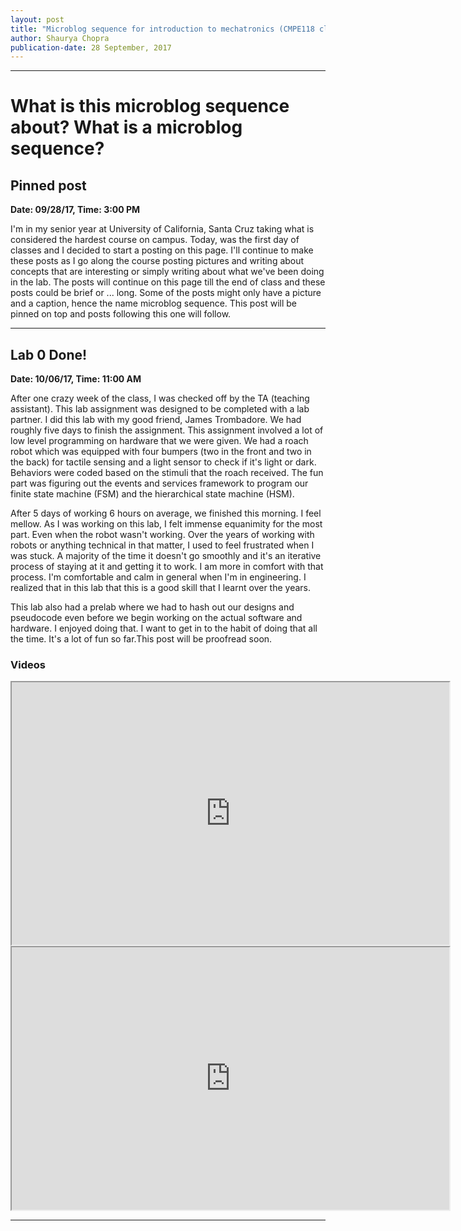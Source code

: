 ```yaml
---
layout: post
title: "Microblog sequence for introduction to mechatronics (CMPE118 class) at UCSC"
author: Shaurya Chopra
publication-date: 28 September, 2017
---
```


---
# What is this microblog sequence about? What is a microblog sequence?

## Pinned post
**Date: 09/28/17, Time: 3:00 PM**

I'm in my senior year at University of California, Santa Cruz taking
what is considered the hardest course on campus. Today, was the first
day of classes and I decided to start a posting on this page. I'll
continue to make these posts as I go along the course posting
pictures and writing about concepts that are interesting
or simply writing about what we've been doing in the lab. The posts
will continue on this page till the end of class and these posts could
be brief or ... long. Some of the posts might only have a picture and
a caption, hence the name microblog sequence. This post will be pinned
on top and posts following this one will follow. 

---

## Lab 0 Done!
**Date: 10/06/17, Time: 11:00 AM**

After one crazy week of the class, I was checked off by the TA (teaching
assistant). This lab assignment was designed to be completed with a lab partner.
I did this lab with my good friend, James Trombadore. We had roughly five days
to finish the assignment. This assignment involved a lot of low level
programming on hardware that we were given. We had a roach robot which was
equipped with four bumpers (two in the front and two in the back) for tactile
sensing and a light sensor to check if it's light or dark. Behaviors were coded
based on the stimuli that the roach received. The fun part was figuring out the
events and services framework to program our finite state machine (FSM) and the
hierarchical state machine (HSM). 

After 5 days of working 6 hours on average, we
finished this morning. I feel mellow. As I was working on this lab, I felt
immense equanimity for the most part. Even when the robot wasn't working. Over
the years of working with robots or anything technical in that matter, I used to
feel frustrated when I was stuck. A majority of the time it doesn't go smoothly
and it's an iterative process of staying at it and getting it to work. I am more
in comfort with that process. I'm comfortable and calm in general when I'm in
engineering. I realized that in this lab that this is a good skill that I learnt
over the years. 

This lab also had a prelab where we had to hash out our designs and pseudocode
even before we begin working on the actual software and hardware. I enjoyed
doing that. I want to get in to the habit of doing that all the time. It's a lot
of fun so far.This post 
will be proofread soon. 


### Videos
<iframe width="700" height="420" src="http://www.youtube.com/embed/_fviaEYPr7E?color=white&theme=light"></iframe>

<iframe width="700" height="420" src="http://www.youtube.com/embed/Fck8WLQOpmU?color=white&theme=light"></iframe>


---
